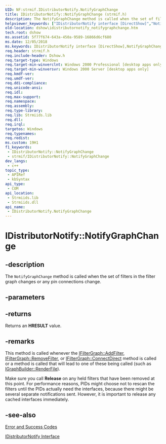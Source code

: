 ```yaml
---
UID: NF:strmif.IDistributorNotify.NotifyGraphChange
title: IDistributorNotify::NotifyGraphChange (strmif.h)
description: The NotifyGraphChange method is called when the set of filters in the filter graph changes or any pin connections change.
helpviewer_keywords: ["IDistributorNotify interface [DirectShow]","NotifyGraphChange method","IDistributorNotify.NotifyGraphChange","IDistributorNotify::NotifyGraphChange","IDistributorNotifyNotifyGraphChange","NotifyGraphChange","NotifyGraphChange method [DirectShow]","NotifyGraphChange method [DirectShow]","IDistributorNotify interface","dshow.idistributornotify_notifygraphchange","strmif/IDistributorNotify::NotifyGraphChange"]
old-location: dshow\idistributornotify_notifygraphchange.htm
tech.root: dshow
ms.assetid: 5f77f674-643a-450a-9589-16866d6cf680
ms.date: 12/05/2018
ms.keywords: IDistributorNotify interface [DirectShow],NotifyGraphChange method, IDistributorNotify.NotifyGraphChange, IDistributorNotify::NotifyGraphChange, IDistributorNotifyNotifyGraphChange, NotifyGraphChange, NotifyGraphChange method [DirectShow], NotifyGraphChange method [DirectShow],IDistributorNotify interface, dshow.idistributornotify_notifygraphchange, strmif/IDistributorNotify::NotifyGraphChange
req.header: strmif.h
req.include-header: Dshow.h
req.target-type: Windows
req.target-min-winverclnt: Windows 2000 Professional [desktop apps only]
req.target-min-winversvr: Windows 2000 Server [desktop apps only]
req.kmdf-ver: 
req.umdf-ver: 
req.ddi-compliance: 
req.unicode-ansi: 
req.idl: 
req.max-support: 
req.namespace: 
req.assembly: 
req.type-library: 
req.lib: Strmiids.lib
req.dll: 
req.irql: 
targetos: Windows
req.typenames: 
req.redist: 
ms.custom: 19H1
f1_keywords:
 - IDistributorNotify::NotifyGraphChange
 - strmif/IDistributorNotify::NotifyGraphChange
dev_langs:
 - c++
topic_type:
 - APIRef
 - kbSyntax
api_type:
 - COM
api_location:
 - Strmiids.lib
 - Strmiids.dll
api_name:
 - IDistributorNotify.NotifyGraphChange
---
```


# IDistributorNotify::NotifyGraphChange


## -description

The <code>NotifyGraphChange</code> method is called when the set of filters in the filter graph changes or any pin connections change.

## -parameters

## -returns

Returns an <b>HRESULT</b> value.

## -remarks

This method is called whenever the <a href="https://docs.microsoft.com/windows/desktop/api/strmif/nf-strmif-ifiltergraph-addfilter">IFilterGraph::AddFilter</a>, <a href="https://docs.microsoft.com/windows/desktop/api/strmif/nf-strmif-ifiltergraph-removefilter">IFilterGraph::RemoveFilter</a>, or <a href="https://docs.microsoft.com/windows/desktop/api/strmif/nf-strmif-ifiltergraph-connectdirect">IFilterGraph::ConnectDirect</a> method is called or a method is called that will lead to one of these being called (such as <a href="https://docs.microsoft.com/windows/desktop/api/strmif/nf-strmif-igraphbuilder-renderfile">IGraphBuilder::RenderFile</a>).

Make sure you call <b>Release</b> on any held filters that have been removed at this point. For performance reasons, PIDs might choose not to rescan the filters until the PIDs actually need the interfaces, because there might be several separate notifications sent. However, it is important to release any cached interfaces immediately.

## -see-also

<a href="https://docs.microsoft.com/windows/desktop/DirectShow/error-and-success-codes">Error and Success Codes</a>



<a href="https://docs.microsoft.com/windows/desktop/api/strmif/nn-strmif-idistributornotify">IDistributorNotify Interface</a>

